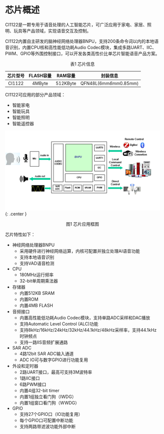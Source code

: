 # 芯片概述

CI1122是一颗专用于语音处理的人工智能芯片，可广泛应用于家电、家居、照明、玩具等产品领域，实现语音交互及控制。

CI1122内置自主研发的脑神经网络处理器BNPU，支持200条命令词以内的本地语音识别，内置CPU核和高性能低功耗Audio Codec模块，集成多路UART、IIC、PWM、GPIO等外围控制接口，可以开发各类高性价比单芯片智能语音产品方案。

<div align=center>表1 芯片信息</div>

<center>

芯片型号 | FLASH容量 | RAM容量 | 封装信息
:--: | :--: | :--: | :--:
CI1122 | 4MByte | 512KByte | QFN48L(6mm*6mm*0.85mm)

</center>

CI1122可应用的部分产品领域：

* 智能家电
* 智能玩具
* 智能照明
* 智能遥控器

![CI1122应用框图](img/CI1122芯片数据手册-1.png){: .center }

<div align=center>图1  芯片应用框图</div>

芯片特性如下：

* 神经网络处理器BNPU
    - 采用硬件进行神经网络运算，内核可配置并独立处理AI语音功能
    - 支持本地语音识别
    - 支持VAD语音检测
* CPU
    - 180MHz运行频率
    - 32-bit单周期乘法器
* 存储器
    - 内置512KB SRAM
    - 内置ROM
    - 内置4MB FLASH
* 音频接口
    - 内置高性能低功耗Audio Codec模块，支持单路ADC采样和DAC播放
    - 支持Automatic Level Control (ALC)功能
    - 支持8kHz/16kHz/24kHz/32kHz/44.1kHz/48kHz采样率，支持44.1kHz时钟频点
    - 支持一路IIS音频扩展通路
* SAR ADC
    - 4路12bit SAR ADC输入通道
    - ADC IO可与数字GPIO进行功能复用
* 外设和定时器
    - 2路UART接口，最高可支持3M波特率
    - 1路IIC接口
    - 6路PWM接口
    - 内置4组32-bit timer
    - 内置1组独立看门狗（IWDG）
    - 内置1组窗口看门狗（WWDG）
* GPIO
    - 支持27个GPIO口（IO功能复用）
    - 每个GPIO口可配置中断功能
    - 支持两路带滤波功能外部中断